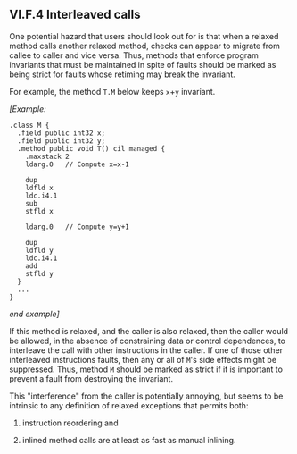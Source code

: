## VI.F.4 Interleaved calls

One potential hazard that users should look out for is that when a relaxed method calls another relaxed method, checks can appear to migrate from callee to caller and vice versa. Thus, methods that enforce program invariants that must be maintained in spite of faults should be marked as being strict for faults whose retiming may break the invariant.

For example, the method `T.M` below keeps `x`+`y` invariant.

_[Example:_

 ```ilasm
 .class M {
   .field public int32 x;
   .field public int32 y;
   .method public void T() cil managed {
     .maxstack 2
     ldarg.0   // Compute x=x-1

     dup
     ldfld x
     ldc.i4.1
     sub
     stfld x

     ldarg.0   // Compute y=y+1 

     dup
     ldfld y
     ldc.i4.1
     add
     stfld y
   }
   ...
 }
 ```

_end example]_

If this method is relaxed, and the caller is also relaxed, then the caller would be allowed, in the absence of constraining data or control dependences, to interleave the call with other instructions in the caller. If one of those other interleaved instructions faults, then any or all of `M`'s side effects might be suppressed. Thus, method `M` should be marked as strict if it is important to prevent a fault from destroying the invariant.

This "interference" from the caller is potentially annoying, but seems to be intrinsic to any definition of relaxed exceptions that permits both:

 1. instruction reordering and

 2. inlined method calls are at least as fast as manual inlining.
